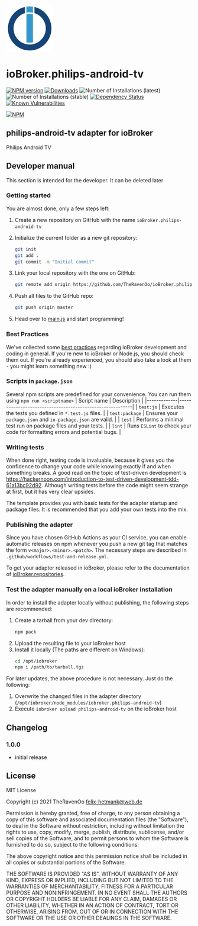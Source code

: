 ![Logo](admin/philips-android-tv.png)
# ioBroker.philips-android-tv

[![NPM version](http://img.shields.io/npm/v/iobroker.philips-android-tv.svg)](https://www.npmjs.com/package/iobroker.philips-android-tv)
[![Downloads](https://img.shields.io/npm/dm/iobroker.philips-android-tv.svg)](https://www.npmjs.com/package/iobroker.philips-android-tv)
![Number of Installations (latest)](http://iobroker.live/badges/philips-android-tv-installed.svg)
![Number of Installations (stable)](http://iobroker.live/badges/philips-android-tv-stable.svg)
[![Dependency Status](https://img.shields.io/david/TheRavenOo/iobroker.philips-android-tv.svg)](https://david-dm.org/TheRavenOo/iobroker.philips-android-tv)
[![Known Vulnerabilities](https://snyk.io/test/github/TheRavenOo/ioBroker.philips-android-tv/badge.svg)](https://snyk.io/test/github/TheRavenOo/ioBroker.philips-android-tv)

[![NPM](https://nodei.co/npm/iobroker.philips-android-tv.png?downloads=true)](https://nodei.co/npm/iobroker.philips-android-tv/)

## philips-android-tv adapter for ioBroker

Philips Android TV

## Developer manual
This section is intended for the developer. It can be deleted later

### Getting started

You are almost done, only a few steps left:
1. Create a new repository on GitHub with the name `ioBroker.philips-android-tv`
1. Initialize the current folder as a new git repository:  
    ```bash
    git init
    git add .
    git commit -m "Initial commit"
    ```
1. Link your local repository with the one on GitHub:  
    ```bash
    git remote add origin https://github.com/TheRavenOo/ioBroker.philips-android-tv
    ```

1. Push all files to the GitHub repo:  
    ```bash
    git push origin master
    ```
1. Head over to [main.js](main.js) and start programming!

### Best Practices
We've collected some [best practices](https://github.com/ioBroker/ioBroker.repositories#development-and-coding-best-practices) regarding ioBroker development and coding in general. If you're new to ioBroker or Node.js, you should
check them out. If you're already experienced, you should also take a look at them - you might learn something new :)

### Scripts in `package.json`
Several npm scripts are predefined for your convenience. You can run them using `npm run <scriptname>`
| Script name | Description                                              |
|-------------|----------------------------------------------------------|
| `test:js`   | Executes the tests you defined in `*.test.js` files.     |
| `test:package`    | Ensures your `package.json` and `io-package.json` are valid. |
| `test` | Performs a minimal test run on package files and your tests. |
| `lint` | Runs `ESLint` to check your code for formatting errors and potential bugs. |

### Writing tests
When done right, testing code is invaluable, because it gives you the 
confidence to change your code while knowing exactly if and when 
something breaks. A good read on the topic of test-driven development 
is https://hackernoon.com/introduction-to-test-driven-development-tdd-61a13bc92d92. 
Although writing tests before the code might seem strange at first, but it has very 
clear upsides.

The template provides you with basic tests for the adapter startup and package files.
It is recommended that you add your own tests into the mix.

### Publishing the adapter
Since you have chosen GitHub Actions as your CI service, you can 
enable automatic releases on npm whenever you push a new git tag that matches the form 
`v<major>.<minor>.<patch>`. The necessary steps are described in `.github/workflows/test-and-release.yml`.

To get your adapter released in ioBroker, please refer to the documentation 
of [ioBroker.repositories](https://github.com/ioBroker/ioBroker.repositories#requirements-for-adapter-to-get-added-to-the-latest-repository).

### Test the adapter manually on a local ioBroker installation
In order to install the adapter locally without publishing, the following steps are recommended:
1. Create a tarball from your dev directory:  
    ```bash
    npm pack
    ```
1. Upload the resulting file to your ioBroker host
1. Install it locally (The paths are different on Windows):
    ```bash
    cd /opt/iobroker
    npm i /path/to/tarball.tgz
    ```

For later updates, the above procedure is not necessary. Just do the following:
1. Overwrite the changed files in the adapter directory (`/opt/iobroker/node_modules/iobroker.philips-android-tv`)
1. Execute `iobroker upload philips-android-tv` on the ioBroker host

## Changelog

### 1.0.0
* initial release

## License
MIT License

Copyright (c) 2021 TheRavenOo <felix-hetmank@web.de>

Permission is hereby granted, free of charge, to any person obtaining a copy
of this software and associated documentation files (the "Software"), to deal
in the Software without restriction, including without limitation the rights
to use, copy, modify, merge, publish, distribute, sublicense, and/or sell
copies of the Software, and to permit persons to whom the Software is
furnished to do so, subject to the following conditions:

The above copyright notice and this permission notice shall be included in all
copies or substantial portions of the Software.

THE SOFTWARE IS PROVIDED "AS IS", WITHOUT WARRANTY OF ANY KIND, EXPRESS OR
IMPLIED, INCLUDING BUT NOT LIMITED TO THE WARRANTIES OF MERCHANTABILITY,
FITNESS FOR A PARTICULAR PURPOSE AND NONINFRINGEMENT. IN NO EVENT SHALL THE
AUTHORS OR COPYRIGHT HOLDERS BE LIABLE FOR ANY CLAIM, DAMAGES OR OTHER
LIABILITY, WHETHER IN AN ACTION OF CONTRACT, TORT OR OTHERWISE, ARISING FROM,
OUT OF OR IN CONNECTION WITH THE SOFTWARE OR THE USE OR OTHER DEALINGS IN THE
SOFTWARE.